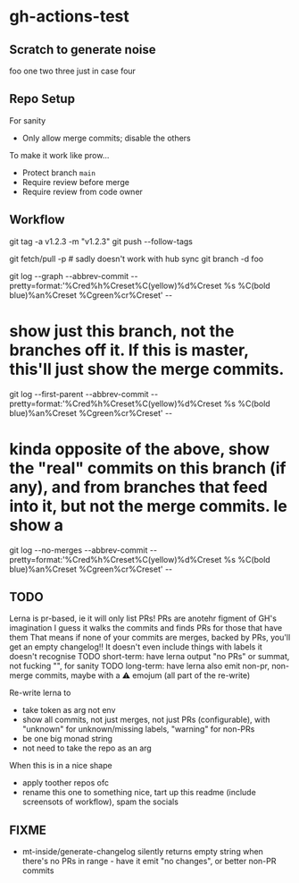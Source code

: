 # gh-actions-test

## Scratch to generate noise
foo
one
two
three
just in case
four

## Repo Setup

For sanity
* Only allow merge commits; disable the others

To make it work like prow...
* Protect branch `main`
* Require review before merge
* Require review from code owner

## Workflow

git tag -a v1.2.3 -m "v1.2.3"
git push --follow-tags

git fetch/pull -p # sadly doesn't work with hub sync
git branch -d foo

git log --graph --abbrev-commit --pretty=format:'%Cred%h%Creset%C(yellow)%d%Creset %s %C(bold blue)%an%Creset %Cgreen%cr%Creset' --
# show just this branch, not the branches off it. If this is master, this'll just show the merge commits.
git log --first-parent --abbrev-commit --pretty=format:'%Cred%h%Creset%C(yellow)%d%Creset %s %C(bold blue)%an%Creset %Cgreen%cr%Creset' --
# kinda opposite of the above, show the "real" commits on this branch (if any), and from branches that feed into it, but not the merge commits. Ie show a
git log --no-merges --abbrev-commit --pretty=format:'%Cred%h%Creset%C(yellow)%d%Creset %s %C(bold blue)%an%Creset %Cgreen%cr%Creset' --

## TODO
Lerna is pr-based, ie it will only list PRs!
PRs are anotehr figment of GH's imagination
I guess it walks the commits and finds PRs for those that have them
That means if none of your commits are merges, backed by PRs, you'll get an empty changelog!! It doesn't even include things with labels it doesn't recognise
TODO short-term: have lerna output "no PRs" or summat, not fucking "", for sanity
TODO long-term: have lerna also emit non-pr, non-merge commits, maybe with a :warning: emojum (all part of the re-write)

Re-write lerna to
* take token as arg not env
* show all commits, not just merges, not just PRs (configurable), with "unknown" for unknown/missing labels, "warning" for non-PRs
* be one big monad string
* not need to take the repo as an arg

When this is in a nice shape
* apply toother repos ofc
* rename this one to something nice, tart up this readme (include screensots of workflow), spam the socials

## FIXME
* mt-inside/generate-changelog silently returns empty string when there's no PRs in range - have it emit "no changes", or better non-PR commits
